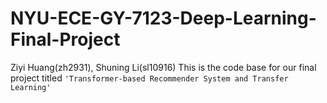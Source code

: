 # NYU-ECE-GY-7123-Deep-Learning-Final-Project
Ziyi Huang(zh2931), Shuning Li(sl10916)
This is the code base for our final project titled
`'Transformer-based Recommender System and Transfer Learning'`
